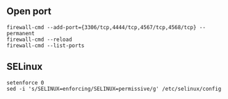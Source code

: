 ## Open port
```
firewall-cmd --add-port={3306/tcp,4444/tcp,4567/tcp,4568/tcp} --permanent
firewall-cmd --reload
firewall-cmd --list-ports

```

## SELinux
```
setenforce 0
sed -i 's/SELINUX=enforcing/SELINUX=permissive/g' /etc/selinux/config

```

## 
```


```

## 
```


```

## 
```


```

## 
```


```

## 
```


```

## 
```


```

## 
```


```
